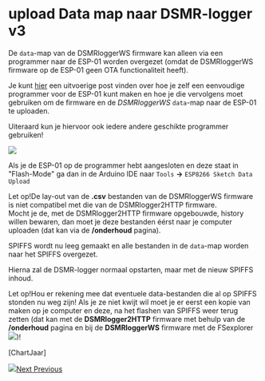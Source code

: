 # upload Data map naar DSMR-logger v3

De `data`-map van de DSMRloggerWS firmware kan alleen via een programmer naar de ESP-01 worden overgezet \(omdat de DSMRloggerWS firmware op de ESP-01 geen OTA functionaliteit heeft\).

Je kunt [hier](https://willem.aandewiel.nl/index.php/2018/08/27/eenvoudige-programmer-voor-de-esp-01-esp8266/) een uitvoerige post vinden over hoe je zelf een eenvoudige programmer voor de ESP-01 kunt maken en hoe je die vervolgens moet gebruiken om de firmware en de _DSMRloggerWS_ `data`-map naar de ESP-01 te uploaden.

Uiteraard kun je hiervoor ook iedere andere geschikte programmer gebruiken!

![](https://mrwheel.github.io/DSMRloggerWS/img/USB2ESP01-PrgrmrHack.png)

Als je de ESP-01 op de programmer hebt aangesloten en deze staat in "Flash-Mode" ga dan in de Arduino IDE naar `Tools` **-&gt;** `ESP8266 Sketch Data Upload`  


Let op!De lay-out van de **.csv** bestanden van de DSMRloggerWS firmware is niet compatibel met die van de DSMRlogger2HTTP firmware.  
Mocht je de, met de DSMRlogger2HTTP firmware opgebouwde, history willen bewaren, dan moet je deze bestanden éérst naar je computer uploaden \(dat kan via de **/onderhoud** pagina\).

SPIFFS wordt nu leeg gemaakt en alle bestanden in de `data`-map worden naar het SPIFFS overgezet.

Hierna zal de DSMR-logger normaal opstarten, maar met de nieuw SPIFFS inhoud.

Let op!Hou er rekening mee dat eventuele data-bestanden die al op SPIFFS stonden nu weg zijn! Als je ze niet kwijt wil moet je er eerst een kopie van maken op je computer en deze, na het flashen van SPIFFS weer terug zetten \(dat kan met de **DSMRlogger2HTTP** firmware met behulp van de **/onderhoud** pagina en bij de **DSMRloggerWS** firmware met de FSexplorer ![](https://mrwheel.github.io/DSMRloggerWS/img/FSexplorer.png)\)!

\[ChartJaar\]  


![](https://mrwheel.github.io/DSMRloggerWS/img/ChartJaar.png)[Next ](https://mrwheel.github.io/DSMRloggerWS/overzichtFuncties/)[ Previous](https://mrwheel.github.io/DSMRloggerWS/uploadFirmware_V3/)  


